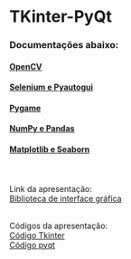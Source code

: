 # TKinter-PyQt
### Documentações abaixo:<br>
  
#### [OpenCV](https://www.notion.so/OpenCV-24dec5266445801c95d5e7503836209b)

#### [Selenium e Pyautogui](https://www.notion.so/Selenium-e-Pyautogui-24dec526644580768dfaef03b330342d)

#### [Pygame](https://www.notion.so/Pygame-24dec526644580888801dbe0b389c16e)

#### [NumPy e Pandas](https://www.notion.so/NumPy-e-Pandas-24dec526644580ff94c5f10b05040b3a)

#### [Matplotlib e Seaborn](https://www.notion.so/Matplotlib-e-Seaborn-24dec526644580a79e5ac93dcc7c334b)
<br><br>
Link da apresentação:<br>
[Biblioteca de interface gráfica](https://www.canva.com/design/DAGvMqjirlI/GECfXSQWO0Ic7Zb6HbxfYw/edit)
<br><br>

Códigos da apresentação:<br>
[Código Tkinter](PyQt_login.py) <br>
[Código pyqt](TKinter_login.py)

